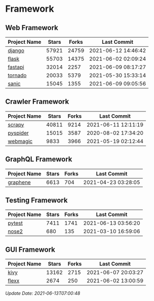 # Framework

## Web Framework
| Project Name | Stars | Forks | Last Commit |
| ------------ | ----- | ----- | ----------- |
| [django](https://github.com/django/django) | 57921 | 24759 | 2021-06-12 14:46:42 |
| [flask](https://github.com/pallets/flask) | 55703 | 14375 | 2021-06-02 02:09:24 |
| [fastapi](https://github.com/tiangolo/fastapi) | 32014 | 2257 | 2021-06-09 08:17:27 |
| [tornado](https://github.com/tornadoweb/tornado) | 20033 | 5379 | 2021-05-30 15:33:14 |
| [sanic](https://github.com/sanic-org/sanic) | 15045 | 1355 | 2021-06-09 09:05:56 |

## Crawler Framework
| Project Name | Stars | Forks | Last Commit |
| ------------ | ----- | ----- | ----------- |
| [scrapy](https://github.com/scrapy/scrapy) | 40811 | 9214 | 2021-06-11 12:11:19 |
| [pyspider](https://github.com/binux/pyspider) | 15015 | 3587 | 2020-08-02 17:34:20 |
| [webmagic](https://github.com/code4craft/webmagic) | 9833 | 3966 | 2021-05-19 02:12:44 |

## GraphQL Framework
| Project Name | Stars | Forks | Last Commit |
| ------------ | ----- | ----- | ----------- |
| [graphene](https://github.com/graphql-python/graphene) | 6613 | 704 | 2021-04-23 03:28:05 |

## Testing Framework
| Project Name | Stars | Forks | Last Commit |
| ------------ | ----- | ----- | ----------- |
| [pytest](https://github.com/pytest-dev/pytest) | 7411 | 1741 | 2021-06-13 03:56:20 |
| [nose2](https://github.com/nose-devs/nose2) | 680 | 135 | 2021-03-10 16:59:06 |

## GUI Framework
| Project Name | Stars | Forks | Last Commit |
| ------------ | ----- | ----- | ----------- |
| [kivy](https://github.com/kivy/kivy) | 13162 | 2715 | 2021-06-07 20:03:27 |
| [flexx](https://github.com/flexxui/flexx) | 2674 | 250 | 2021-06-02 13:00:59 |

*Update Date: 2021-06-13T07:00:48*